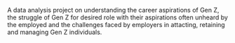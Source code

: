 A data analysis project on understanding the career aspirations of Gen Z, the struggle of Gen Z for desired role with their aspirations often unheard by the employed and the challenges faced by employers in attacting, retaining and managing Gen Z individuals.
